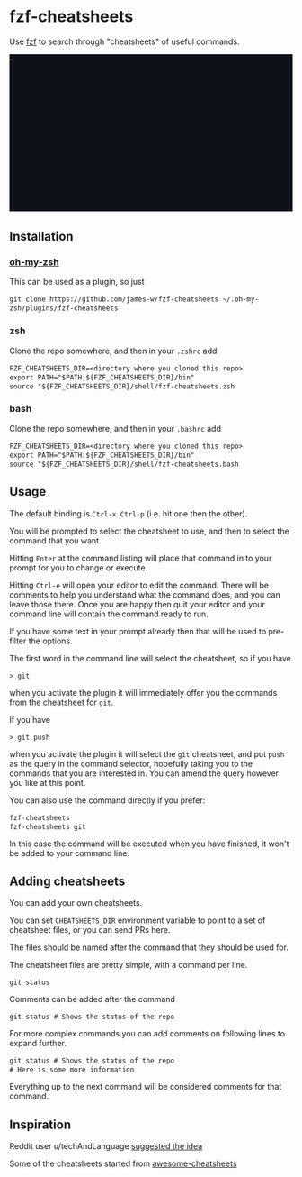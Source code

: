 # fzf-cheatsheets

Use [fzf](https://github.com/junegunn/fzf) to search through "cheatsheets" of
useful commands.

![Demo of the features, showing selecting commands from the cheatsheets in various ways](demo.gif?raw=true "Demo")

## Installation

### [oh-my-zsh](https://github.com/ohmyzsh/ohmyzsh)

This can be used as a plugin, so just

    git clone https://github.com/james-w/fzf-cheatsheets ~/.oh-my-zsh/plugins/fzf-cheatsheets

### zsh

Clone the repo somewhere, and then in your `.zshrc` add

    FZF_CHEATSHEETS_DIR=<directory where you cloned this repo>
    export PATH="$PATH:${FZF_CHEATSHEETS_DIR}/bin"
    source "${FZF_CHEATSHEETS_DIR}/shell/fzf-cheatsheets.zsh

### bash

Clone the repo somewhere, and then in your `.bashrc` add

    FZF_CHEATSHEETS_DIR=<directory where you cloned this repo>
    export PATH="$PATH:${FZF_CHEATSHEETS_DIR}/bin"
    source "${FZF_CHEATSHEETS_DIR}/shell/fzf-cheatsheets.bash

## Usage

The default binding is `Ctrl-x Ctrl-p` (i.e. hit one then the other).

You will be prompted to select the cheatsheet to use, and then to select
the command that you want.

Hitting `Enter` at the command listing will place that command in to your
prompt for you to change or execute.

Hitting `Ctrl-e` will open your editor to edit the command. There
will be comments to help you understand what the command does, and you
can leave those there. Once you are happy then quit your editor and
your command line will contain the command ready to run.

If you have some text in your prompt already then that will be used to
pre-filter the options.

The first word in the command line will select the cheatsheet, so if you have

    > git 

when you activate the plugin it will immediately offer you the commands from
the cheatsheet for `git`.

If you have

    > git push

when you activate the plugin it will select the `git` cheatsheet, and put
`push` as the query in the command selector, hopefully taking you to the
commands that you are interested in. You can amend the query however you like
at this point.

You can also use the command directly if you prefer:

    fzf-cheatsheets
    fzf-cheatsheets git

In this case the command will be executed when you have finished, it won't be
added to your command line.

## Adding cheatsheets

You can add your own cheatsheets.

You can set `CHEATSHEETS_DIR` environment variable to point to a set of
cheatsheet files, or you can send PRs here.

The files should be named after the command that they should be used for.

The cheatsheet files are pretty simple, with a command per line.

    git status

Comments can be added after the command

    git status # Shows the status of the repo

For more complex commands you can add comments on following lines to expand
further.

    git status # Shows the status of the repo
    # Here is some more information

Everything up to the next command will be considered comments for that
command.

## Inspiration

Reddit user u/techAndLanguage [suggested the idea](https://www.reddit.com/r/vim/comments/g8haqm/question_about_how_to_use_vim_as_a_stream_editor/)

Some of the cheatsheets started from [awesome-cheatsheets](https://github.com/LeCoupa/awesome-cheatsheets)
